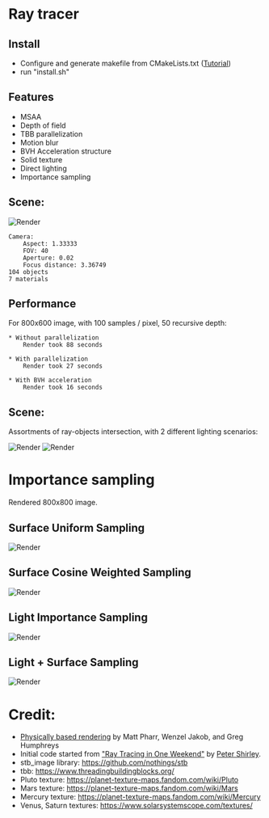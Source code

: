# Ray tracer

## Install
- Configure and generate makefile from CMakeLists.txt ([Tutorial](https://cmake.org/cmake-tutorial/))
- run "install.sh"

## Features
- MSAA
- Depth of field
- TBB parallelization
- Motion blur
- BVH Acceleration structure
- Solid texture
- Direct lighting
- Importance sampling

## Scene: 

![Render](images/checker_texture.png "Render")

	Camera: 
		Aspect: 1.33333
		FOV: 40
		Aperture: 0.02
		Focus distance: 3.36749
	104 objects
	7 materials


## Performance

For 800x600 image, with 100 samples / pixel, 50 recursive depth:

	* Without parallelization
		Render took 88 seconds

	* With parallelization
		Render took 27 seconds

	* With BVH acceleration
		Render took 16 seconds

## Scene: 

Assortments of ray-objects intersection, with 2 different lighting scenarios:

![Render](images/CornellBox1.png "Cornell box")
![Render](images/cornellbox_800.png "Cornell box")

# Importance sampling

Rendered 800x800 image.

## Surface Uniform Sampling

![Render](images/Sampling_Uniform_1000sp.png "Uniform sampling")

## Surface Cosine Weighted Sampling

![Render](images/SamplingCosine_500sp.png "Cosine sampling")

## Light Importance Sampling

![Render](images/Sampling_Light_Only_500sp.png "Light only sampling")

## Light + Surface Sampling

![Render](images/Sampling_Mix_500sp.png "Mixed")


# Credit:
- [Physically based rendering](http://www.pbr-book.org/) by Matt Pharr, Wenzel Jakob, and Greg Humphreys
- Initial code started from ["Ray Tracing in One Weekend"](http://in1weekend.blogspot.com/) by [Peter Shirley](https://twitter.com/Peter_shirley).
- stb_image library: https://github.com/nothings/stb
- tbb: https://www.threadingbuildingblocks.org/
- Pluto texture: https://planet-texture-maps.fandom.com/wiki/Pluto
- Mars texture: https://planet-texture-maps.fandom.com/wiki/Mars
- Mercury texture: https://planet-texture-maps.fandom.com/wiki/Mercury
- Venus, Saturn textures: https://www.solarsystemscope.com/textures/

